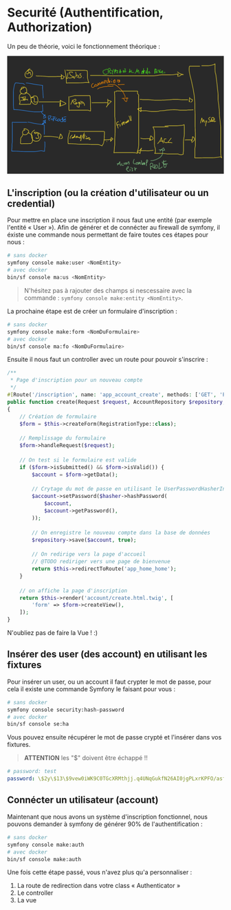 # Securité (Authentification, Authorization)

Un peu de théorie, voici le fonctionnement théorique :

![Security](../images/security.png)

## L'inscription (ou la création d'utilisateur ou un credential)

Pour mettre en place une inscription il nous faut une entité (par exemple l'entité « User »). Afin de générer et de connécter au firewall de symfony, il éxiste une commande nous permettant de faire toutes ces étapes pour nous :

```bash
# sans docker
symfony console make:user <NomEntity>
# avec docker
bin/sf console ma:us <NomEntity>
```

> N'hésitez pas à rajouter des champs si nescessaire avec la commande : `symfony console make:entity <NomEntity>`.

La prochaine étape est de créer un formulaire d'inscription :

```bash
# sans docker
symfony console make:form <NomDuFormulaire>
# avec docker
bin/sf console ma:fo <NomDuFormulaire>
```

Ensuite il nous faut un controller avec un route pour pouvoir s'inscrire :

```php
/**
 * Page d'inscription pour un nouveau compte
 */
#[Route('/inscription', name: 'app_account_create', methods: ['GET', 'POST'])]
public function create(Request $request, AccountRepository $repository, UserPasswordHasherInterface $hasher): Response
{
    // Création de formulaire
    $form = $this->createForm(RegistrationType::class);

    // Remplissage du formulaire
    $form->handleRequest($request);

    // On test si le formulaire est valide
    if ($form->isSubmitted() && $form->isValid()) {
        $account = $form->getData();

        // Crytage du mot de passe en utilisant le UserPasswordHasherInterface :
        $account->setPassword($hasher->hashPassword(
            $account,
            $account->getPassword(),
        ));

        // On enregistre le nouveau compte dans la base de données
        $repository->save($account, true);

        // On redirige vers la page d'accueil
        // @TODO rediriger vers une page de bienvenue
        return $this->redirectToRoute('app_home_home');
    }

    // on affiche la page d'inscription
    return $this->render('account/create.html.twig', [
        'form' => $form->createView(),
    ]);
}
```

N'oubliez pas de faire la Vue ! :)

## Insérer des user (des account) en utilisant les fixtures

Pour insérer un user, ou un account il faut crypter le mot de passe, pour cela il existe une commande Symfony le faisant pour vous :

```bash
# sans docker
symfony console security:hash-password
# avec docker
bin/sf console se:ha
```

Vous pouvez ensuite récupérer le mot de passe crypté et l'insérer dans vos fixtures.

> **ATTENTION** les "$" doivent être échappé !!

```yaml
# password: test
password: \$2y\$13\$9vew0iWK9C0TGcXRMthjj.q4UNqGukfN26AI0jgPLxrKPFO/asfOC
```

## Connécter un utilisateur (account)

Maintenant que nous avons un système d'inscription fonctionnel, nous pouvons demander à symfony de générer 90% de l'authentification :

```bash
# sans docker
symfony console make:auth
# avec docker
bin/sf console make:auth
```

Une fois cette étape passé, vous n'avez plus qu'a personnaliser :

1. La route de redirection dans votre class « Authenticator »
2. Le controller
3. La vue
